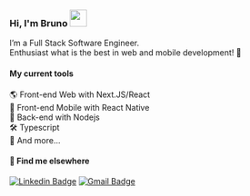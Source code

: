 ### Hi, I'm Bruno <img src="https://media.giphy.com/media/hvRJCLFzcasrR4ia7z/giphy.gif" width="30" >

I’m a Full Stack Software Engineer.   
Enthusiast what is the best in web and mobile development! 🚀

#### My current tools 
🌎 Front-end Web with Next.JS/React   
📲 Front-end Mobile with React Native   
📡 Back-end with Nodejs   
🛠️ Typescript   
🧰 And more...  

#### 💬 Find me elsewhere

[![Linkedin Badge](https://img.shields.io/badge/-Linkedin-blue?style=flat-square&logo=Linkedin&logoColor=white&link=https://www.linkedin.com/in/bruno-silveira-luiz/)](https://www.linkedin.com/in/bruno-silveira-luiz/) 
[![Gmail Badge](https://img.shields.io/badge/-brunoslvrlz13@gmail.com-c14438?style=flat-square&logo=Gmail&logoColor=white&link=mailto:brunoslvrlz13@gmail.com)](mailto:brunoslvrlz13@gmail.com)
